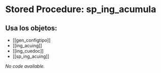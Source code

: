 # Stored Procedure: sp_ing_acumula

## Usa los objetos:
- [[gen_configtipo]]
- [[ing_acuing]]
- [[ing_cuedoc]]
- [[sp_ing_acuing]]

*No code available.*
